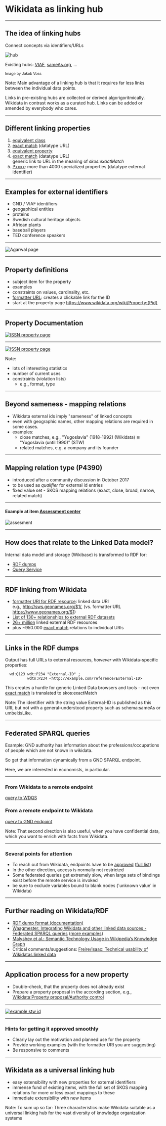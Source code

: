 # Wikidata as linking hub

---

## The idea of linking hubs

Connect concepts via identifiers/URLs

![hub](https://i.imgur.com/dgRaN33.png)

Existing hubs: [VIAF](http://viaf.org), [sameAs.org](http://sameas.org), ...

<small>Image by Jakob Voss</small>

Note:
Main advantage of a linking hub is that it requires far less links between the individual data points.

Links in pre-existing hubs are collected or derived algorigoritmically. Wikidata in contrast works as a curated hub. Links can be added or amended by everybody who cares.

---

## Different linking properties

1. [equivalent class](https://www.wikidata.org/wiki/Property:P1709 (datatype URL))
3. [exact match](https://www.wikidata.org/wiki/Property:P2888) (datatype URL)
2. [equivalent property](https://www.wikidata.org/wiki/Property:P1628)
3. [exact match](https://www.wikidata.org/wiki/Property:P2888) (datatype URL)<br />
  generic link to URL in the meaning of _skos:exactMatch_
4. [Pxxxx](https://w.wiki/7qc): more than 4000 specialized properties (datatype external identifier)

---

## Examples for external identifiers

- GND / VIAF identifiers
- geogaphical entities
- proteins
- Swedish cultural heritage objects
- African plants
- baseball players
- TED conference speakers

---

![Agarwal page](https://i.imgur.com/VNaeUMK.jpg)

---

## Property definitions

- subject item for the property
- examples
- constraints on values, cardinality, etc.
- [formatter URL](https://www.wikidata.org/wiki/Property:P1630): creates a clickable link for the ID
- start at the property page https://www.wikidata.org/wiki/Property:{Pid}

---

## Property Documentation

[![ISSN property page](images/property_page.png)](https://www.wikidata.org/wiki/Property:P236)

---

[![ISSN property page](images/property_talk.png)](https://www.wikidata.org/wiki/Property_talk:P236)

Note:
- lots of interesting statistics
- number of current uses
- constraints (violation lists)
  - e.g., format, type

---

## Beyond sameness - mapping relations

- Wikidata external ids imply "sameness" of linked concepts
- even with geographic names, other mapping relations are required in some cases. 
- examples:
  - close matches, e.g., "Yugoslavia" (1918-1992) (Wikidata) ≅ "Yugoslavia (until 1990)" (STW)
  - related matches, e.g. a company and its founder

---

## Mapping relation type (P4390)

- introduced after a community discussion in October 2017
- to be used as _qualifier_ for external id entries
- fixed value set - SKOS mapping relations (exact, close, broad, narrow, related match)

---

#### Example at item [Assessment center](https://www.wikidata.org/wiki/Q265558)

![assesment](images/mapping_relation_assessment_center.png)

---

## How does that relate to the Linked Data model?

Internal data model and storage (Wikibase) is transformed to RDF for:
- [RDF dumps](https://www.wikidata.org/wiki/Wikidata:Database_download#RDF_dumps)
- [Query Service](https://query.wikidata.org)

---

## RDF linking from Wikidata

- [formatter URI for RDF resource](https://www.wikidata.org/wiki/Property:P1921): linked data URI<br />
e.g., http://sws.geonames.org/$1/, (vs. formatter URL https://www.geonames.org/$1)
- [List of 130+ relationships to external RDF datasets](https://w.wiki/7ts)
- [26+ million](https://lod-cloud.net/dataset/wikidata) linked external RDF resources
- plus ~950.000 [exact match]() relations to individual URIs

---

## Links in the RDF dumps

Output has full URLs to external resources, _however_ with Wikidata-specific
properties:

```
  wd:Q123 wdt:P234 "External-ID" ;
          wdtn:P234 <http://example.com/reference/External-ID>
```
This creates a hurdle for generic Linked Data browsers and tools - not even 
[exact match](https://www.wikidata.org/wiki/Property:P2888) is translated to
skos:exactMatch

Note: The identifier with the string value External-ID is published as this
URI, but not with a general-understood property such as schema:sameAs or
umbel:isLike.

---

## Federated SPARQL queries

Example: GND authority has information about the professions/occupations of people which are not known in wikidata.

So get that information dynamically from a GND SPARQL endpoint.

Here, we are interested in economists, in particular.

---

### From Wikidata to a remote endpoint

[query to WDQS](https://w.wiki/89A)

### From a remote endpoint to Wikidata

[query to GND endpoint](http://zbw.eu/beta/sparql-lab/?endpoint=http://zbw.eu/beta/sparql/gnd/query&queryRef=https://api.github.com/repos/zbw/sparql-queries/contents/gnd/wd_occupation_economist.rq)

Note: That second direction is also useful, when you have confidential data, which you want to enrich with facts from Wikidata.

---

### Several points for attention

- To reach out from Wikidata, endpoints have to be [approved](https://www.wikidata.org/wiki/Wikidata:SPARQL_federation_input) ([full list](https://www.mediawiki.org/wiki/Wikidata_Query_Service/User_Manual/SPARQL_Federation_endpoints))
- In the other direction, access is normally not restricted
- Some federated queries get extremely slow, when large sets of bindings exist before the remote service is invoked
- be sure to exclude variables bound to blank nodes ('unknown value' in Wikidata)

---

## Further reading on Wikidata/RDF

- [RDF dump format (documentation)](https://www.mediawiki.org/wiki/Wikibase/Indexing/RDF_Dump_Format)
- [Waagmester: Integrating Wikidata and other linked data sources - Federated SPARQL queries](http://sulab.org/2017/07/integrating-wikidata-and-other-linked-data-sources-federated-sparql-queries/) ([more examples](https://www.wikidata.org/wiki/Wikidata:SPARQL_query_service/Federated_queries))
- [Malyshev et al.: Semantic Technology Usage in Wikipedia’s Knowledge Graph](https://iccl.inf.tu-dresden.de/w/images/5/5a/Malyshev-et-al-Wikidata-SPARQL-ISWC-2018.pdf)
- Critical comments/suggestions: [Freire/Isaac: Technical usability of Wikidatas linked data](https://pdfs.semanticscholar.org/f6d1/6eaf975af03a172c73843ff506592c952a04.pdf)

---

## Application process for a new property

- Double-check, that the property does not already exist
- Prepare a property proposal in the according section, e.g., [Wikidata:Property proposal/Authority control](https://www.wikidata.org/wiki/Wikidata:Property_proposal/Authority_control)

---

[![example stw id](images/property_proposal_stw.png)](https://www.wikidata.org/wiki/Wikidata:Property_proposal/STW_Thesaurus_for_Economics_ID)

---

### Hints for getting it approved smoothly

- Clearly lay out the motivation and planned use for the property
- Provide working examples (with the formatter URI you are suggesting)
- Be responsive to comments

---

## Wikidata as a universal linking hub

- easy extensibility with new properties for external identifiers
- immense fund of existing items, with the full set of SKOS mapping relations for more or less exact mappings to these
- immediate extensibility with new items

Note: To sum up so far: Three characteristics make Wikidata suitable as a universal linking hub for the vast diversity of knowledge organization systems
